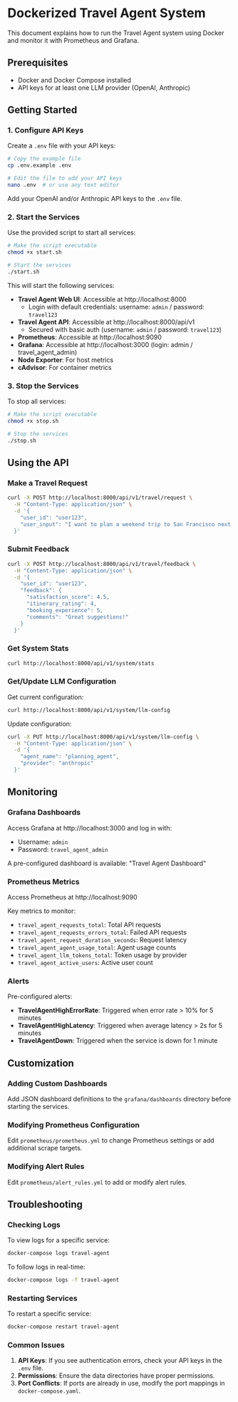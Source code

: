# Dockerized Travel Agent System

This document explains how to run the Travel Agent system using Docker and monitor it with Prometheus and Grafana.

## Prerequisites

- Docker and Docker Compose installed
- API keys for at least one LLM provider (OpenAI, Anthropic)

## Getting Started

### 1. Configure API Keys

Create a `.env` file with your API keys:

```bash
# Copy the example file
cp .env.example .env

# Edit the file to add your API keys
nano .env  # or use any text editor
```

Add your OpenAI and/or Anthropic API keys to the `.env` file.

### 2. Start the Services

Use the provided script to start all services:

```bash
# Make the script executable
chmod +x start.sh

# Start the services
./start.sh
```

This will start the following services:

- **Travel Agent Web UI**: Accessible at http://localhost:8000
  - Login with default credentials: username: `admin` / password: `travel123`
- **Travel Agent API**: Accessible at http://localhost:8000/api/v1
  - Secured with basic auth (username: `admin` / password: `travel123`)
- **Prometheus**: Accessible at http://localhost:9090
- **Grafana**: Accessible at http://localhost:3000 (login: admin / travel_agent_admin)
- **Node Exporter**: For host metrics
- **cAdvisor**: For container metrics

### 3. Stop the Services

To stop all services:

```bash
# Make the script executable
chmod +x stop.sh

# Stop the services
./stop.sh
```

## Using the API

### Make a Travel Request

```bash
curl -X POST http://localhost:8000/api/v1/travel/request \
  -H "Content-Type: application/json" \
  -d '{
    "user_id": "user123",
    "user_input": "I want to plan a weekend trip to San Francisco next month."
  }'
```

### Submit Feedback

```bash
curl -X POST http://localhost:8000/api/v1/travel/feedback \
  -H "Content-Type: application/json" \
  -d '{
    "user_id": "user123",
    "feedback": {
      "satisfaction_score": 4.5,
      "itinerary_rating": 4,
      "booking_experience": 5,
      "comments": "Great suggestions!"
    }
  }'
```

### Get System Stats

```bash
curl http://localhost:8000/api/v1/system/stats
```

### Get/Update LLM Configuration

Get current configuration:
```bash
curl http://localhost:8000/api/v1/system/llm-config
```

Update configuration:
```bash
curl -X PUT http://localhost:8000/api/v1/system/llm-config \
  -H "Content-Type: application/json" \
  -d '{
    "agent_name": "planning_agent",
    "provider": "anthropic"
  }'
```

## Monitoring

### Grafana Dashboards

Access Grafana at http://localhost:3000 and log in with:
- Username: `admin`
- Password: `travel_agent_admin`

A pre-configured dashboard is available: "Travel Agent Dashboard"

### Prometheus Metrics

Access Prometheus at http://localhost:9090

Key metrics to monitor:

- `travel_agent_requests_total`: Total API requests
- `travel_agent_requests_errors_total`: Failed API requests
- `travel_agent_request_duration_seconds`: Request latency
- `travel_agent_agent_usage_total`: Agent usage counts
- `travel_agent_llm_tokens_total`: Token usage by provider
- `travel_agent_active_users`: Active user count

### Alerts

Pre-configured alerts:

- **TravelAgentHighErrorRate**: Triggered when error rate > 10% for 5 minutes
- **TravelAgentHighLatency**: Triggered when average latency > 2s for 5 minutes
- **TravelAgentDown**: Triggered when the service is down for 1 minute

## Customization

### Adding Custom Dashboards

Add JSON dashboard definitions to the `grafana/dashboards` directory before starting the services.

### Modifying Prometheus Configuration

Edit `prometheus/prometheus.yml` to change Prometheus settings or add additional scrape targets.

### Modifying Alert Rules

Edit `prometheus/alert_rules.yml` to add or modify alert rules.

## Troubleshooting

### Checking Logs

To view logs for a specific service:

```bash
docker-compose logs travel-agent
```

To follow logs in real-time:

```bash
docker-compose logs -f travel-agent
```

### Restarting Services

To restart a specific service:

```bash
docker-compose restart travel-agent
```

### Common Issues

1. **API Keys**: If you see authentication errors, check your API keys in the `.env` file.
2. **Permissions**: Ensure the data directories have proper permissions.
3. **Port Conflicts**: If ports are already in use, modify the port mappings in `docker-compose.yaml`.
